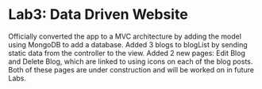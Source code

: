 # Lab3: Data Driven Website

Officially converted the app to a MVC architecture by adding the model using MongoDB to add a database. Added 3 blogs to blogList by sending static data from the controller to the view. 
Added 2 new pages: Edit Blog and Delete Blog, which are linked to using icons on each of the blog posts. Both of these pages are under construction and will be worked on in future Labs.
